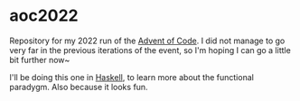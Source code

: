 # aoc2022

Repository for my 2022 run of the [Advent of Code](adventofcode.com). I did not manage to go very far in the previous iterations of the event, so I'm hoping I can go a little bit further now~

I'll be doing this one in [Haskell](haskell.org), to learn more about the functional paradygm. Also because it looks fun.
